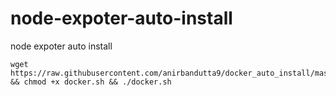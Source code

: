 # node-expoter-auto-install
node expoter auto install


```
wget https://raw.githubusercontent.com/anirbandutta9/docker_auto_install/master/docker.sh && chmod +x docker.sh && ./docker.sh

```
